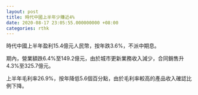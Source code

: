 ```yaml
---
layout: post
title: 時代中國上半年少賺近4%
date: 2020-08-17 23:05:55.000000000 +08:00
categories: rthk
---
```


時代中國上半年盈利15.4億元人民幣，按年跌3.6%，不派中期息。

期內，營業額跌6.4%至149.2億元，由於城市更新業務收入減少，合同銷售升4.3%至325.7億元。

上半年毛利率26.9%，按年降低5.6個百分點，由於毛利率較高的產品收入確認比例下降。
